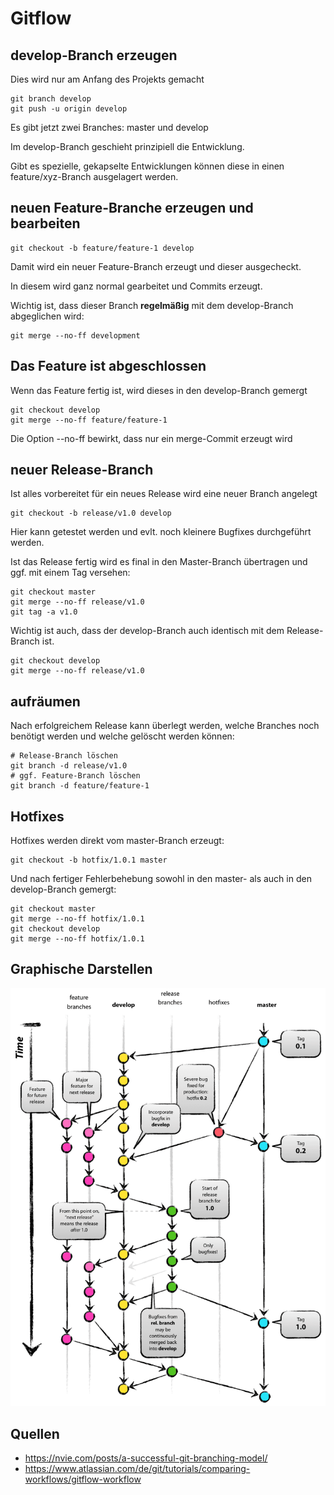 # Gitflow

## develop-Branch erzeugen

Dies wird nur am Anfang des Projekts gemacht

    git branch develop
    git push -u origin develop

Es gibt jetzt zwei Branches: master und develop

Im develop-Branch geschieht prinzipiell die Entwicklung.

Gibt es spezielle, gekapselte Entwicklungen können diese in einen feature/xyz-Branch ausgelagert werden.

## neuen Feature-Branche erzeugen und bearbeiten

    git checkout -b feature/feature-1 develop

Damit wird ein neuer Feature-Branch erzeugt und dieser ausgecheckt.

In diesem wird ganz normal gearbeitet und Commits erzeugt.

Wichtig ist, dass dieser Branch **regelmäßig** mit dem develop-Branch abgeglichen wird:

    git merge --no-ff development

## Das Feature ist abgeschlossen

Wenn das Feature fertig ist, wird dieses in den develop-Branch gemergt

    git checkout develop
    git merge --no-ff feature/feature-1

Die Option --no-ff bewirkt, dass nur ein merge-Commit erzeugt wird

## neuer Release-Branch

Ist alles vorbereitet für ein neues Release wird eine neuer Branch angelegt

    git checkout -b release/v1.0 develop

Hier kann getestet werden und evlt. noch kleinere Bugfixes durchgeführt werden.

Ist das Release fertig wird es final in den Master-Branch übertragen und ggf. mit einem Tag versehen:

    git checkout master
    git merge --no-ff release/v1.0
    git tag -a v1.0

Wichtig ist auch, dass der develop-Branch auch identisch mit dem Release-Branch ist.

    git checkout develop
    git merge --no-ff release/v1.0

## aufräumen

Nach erfolgreichem Release kann überlegt werden, welche Branches noch benötigt werden und welche gelöscht werden können:

    # Release-Branch löschen
    git branch -d release/v1.0
    # ggf. Feature-Branch löschen
    git branch -d feature/feature-1

## Hotfixes

Hotfixes werden direkt vom master-Branch erzeugt:

    git checkout -b hotfix/1.0.1 master

Und nach fertiger Fehlerbehebung sowohl in den master- als auch in den develop-Branch gemergt:

    git checkout master
    git merge --no-ff hotfix/1.0.1
    git checkout develop
    git merge --no-ff hotfix/1.0.1

## Graphische Darstellen

![Gitflow-Modell](pics/git-flow-model.png)

## Quellen

- https://nvie.com/posts/a-successful-git-branching-model/
- https://www.atlassian.com/de/git/tutorials/comparing-workflows/gitflow-workflow

